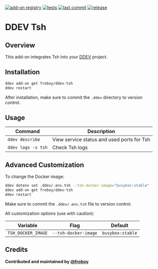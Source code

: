 [![add-on registry](https://img.shields.io/badge/DDEV-Add--on_Registry-blue)](https://addons.ddev.com)
[![tests](https://github.com/froboy/ddev-tsh/actions/workflows/tests.yml/badge.svg?branch=main)](https://github.com/froboy/ddev-tsh/actions/workflows/tests.yml?query=branch%3Amain)
[![last commit](https://img.shields.io/github/last-commit/froboy/ddev-tsh)](https://github.com/froboy/ddev-tsh/commits)
[![release](https://img.shields.io/github/v/release/froboy/ddev-tsh)](https://github.com/froboy/ddev-tsh/releases/latest)

# DDEV Tsh

## Overview

This add-on integrates Tsh into your [DDEV](https://ddev.com/) project.

## Installation

```bash
ddev add-on get froboy/ddev-tsh
ddev restart
```

After installation, make sure to commit the `.ddev` directory to version control.

## Usage

| Command | Description |
| ------- | ----------- |
| `ddev describe` | View service status and used ports for Tsh |
| `ddev logs -s tsh` | Check Tsh logs |

## Advanced Customization

To change the Docker image:

```bash
ddev dotenv set .ddev/.env.tsh --tsh-docker-image="busybox:stable"
ddev add-on get froboy/ddev-tsh
ddev restart
```

Make sure to commit the `.ddev/.env.tsh` file to version control.

All customization options (use with caution):

| Variable | Flag | Default |
| -------- | ---- | ------- |
| `TSH_DOCKER_IMAGE` | `--tsh-docker-image` | `busybox:stable` |

## Credits

**Contributed and maintained by [@froboy](https://github.com/froboy)**
